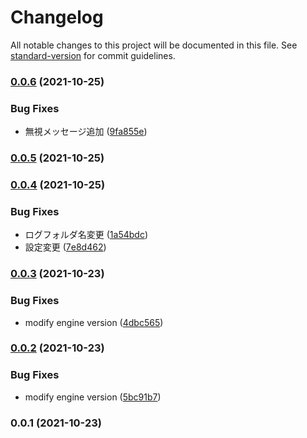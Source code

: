 # Changelog

All notable changes to this project will be documented in this file. See [standard-version](https://github.com/conventional-changelog/standard-version) for commit guidelines.

### [0.0.6](https://github.com/taizod1024/vscode-package-logger-extension/compare/v0.0.5...v0.0.6) (2021-10-25)


### Bug Fixes

* 無視メッセージ追加 ([9fa855e](https://github.com/taizod1024/vscode-package-logger-extension/commit/9fa855e44142780ab0b2e17bcd240d9559165a20))

### [0.0.5](https://github.com/taizod1024/vscode-package-logger-extension/compare/v0.0.4...v0.0.5) (2021-10-25)

### [0.0.4](https://github.com/taizod1024/vscode-package-logger-extension/compare/v0.0.3...v0.0.4) (2021-10-25)


### Bug Fixes

* ログフォルダ名変更 ([1a54bdc](https://github.com/taizod1024/vscode-package-logger-extension/commit/1a54bdc4bba0f8e8b9cee74dd74fe6ee88a7e369))
* 設定変更 ([7e8d462](https://github.com/taizod1024/vscode-package-logger-extension/commit/7e8d462070c287eaae3147d0944c03796ed9fe69))

### [0.0.3](https://github.com/taizod1024/vscode-package-logger-extension/compare/v0.0.2...v0.0.3) (2021-10-23)


### Bug Fixes

* modify engine version ([4dbc565](https://github.com/taizod1024/vscode-package-logger-extension/commit/4dbc565756c2dd3cdb96cab47c61052fa6fdafa0))

### [0.0.2](https://github.com/taizod1024/vscode-package-logger-extension/compare/v0.0.1...v0.0.2) (2021-10-23)


### Bug Fixes

* modify engine version ([5bc91b7](https://github.com/taizod1024/vscode-package-logger-extension/commit/5bc91b79c545aba4c7b52cc7457e98dff6f1a9db))

### 0.0.1 (2021-10-23)
